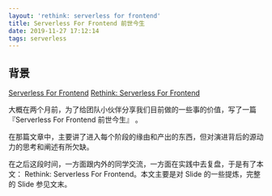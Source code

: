 ```yaml
---
layout: 'rethink: serverless for frontend'
title: Serverless For Frontend 前世今生
date: 2019-11-27 17:12:14
tags: serverless
---
```


## 背景

[Serverless For Frontend](https://zhuanlan.zhihu.com/p/77095720)
[Rethink: Serverless For Frontend](https://www.yuque.com/egg/nodejs/sff-slide)

大概在两个月前，为了给团队小伙伴分享我们目前做的一些事的价值，写了一篇 『Serverless For Frontend 前世今生』 。

在那篇文章中，主要讲了进入每个阶段的缘由和产出的东西，但对演进背后的源动力的思考和阐述有所欠缺。

在之后这段时间，一方面跟内外的同学交流，一方面在实践中去复盘，于是有了本文： Rethink: Serverless For Frontend。本文主要是对 Slide 的一些提炼，完整的 Slide 参见文末。